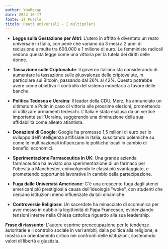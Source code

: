 ```yaml
---
author: YouRecap
date: 2024-10-17
fonte: Il Puzzle
titolo: Reati universali - I multipolari
---
```


- **Legge sulla Gestazione per Altri**: L'utero in affitto è diventato un reato universale in Italia, con pene che variano da 3 mesi a 2 anni di reclusione e multe tra 600.000 e 1 milione di euro. Le femministe radicali vedono questa legge come una vittoria per la tutela dei diritti delle donne.
  
- **Tassazione sulle Criptovalute**: Il governo italiano sta considerando di aumentare la tassazione sulle plusvalenze delle criptovalute, in particolare sui Bitcoin, passando dal 26% al 42%. Questo potrebbe avere come obiettivo il controllo del sistema monetario a favore delle banche.

- **Politica Tedesca e Ucraina**: Il leader della CDU, Merz, ha annunciato un ultimatum a Putin in caso di vittoria alle prossime elezioni, promettendo di utilizzare armamenti tedeschi. L'Italia è stata esclusa da un vertice importante sull'Ucraina, suggerendo una diminuzione della sua affidabilità come alleato atlantista.

- **Donazioni di Google**: Google ha promesso 1,5 milioni di euro per lo sviluppo dell'intelligenza artificiale in Italia, suscitando polemiche su come le multinazionali influenzano le politiche locali in cambio di benefici economici.

- **Sperimentazione Farmaceutica in UK**: Una grande azienda farmaceutica ha avviato una sperimentazione di un farmaco per l'obesità a Manchester, coinvolgendo le classi più svantaggiate, e promettendo opportunità lavorative in cambio della partecipazione.

- **Fuga dalle Università Americane**: C'è una crescente fuga dagli atenei americani più prestigiosi a causa dell'ideologia "woke", con studenti che cercano istituzioni meno influenzate da tali dinamiche.

- **Controversie Religiose**: Un sacerdote ha minacciato di scomunica per aver messo in dubbio la legittimità di Papa Francesco, evidenziando tensioni interne nella Chiesa cattolica riguardo alla sua leadership.

**Frase di riassunto**: L'autore esprime preoccupazione per le tendenze autoritarie e il controllo sociale in vari ambiti, dalla politica alla religione, e mostra un orientamento critico nei confronti delle istituzioni, sostenendo valori di libertà e giustizia.
